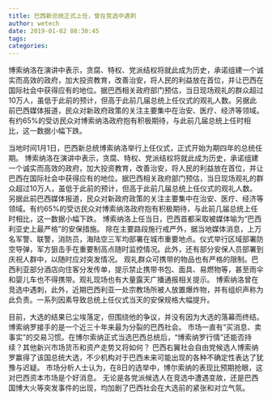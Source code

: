```yaml
---
title: 巴西新总统正式上任，曾在竞选中遇刺
author: wetech
date: 2019-01-02 08:30:45
tags: 
categories: 
---
```

博索纳洛在演讲中表示，贪腐、特权、党派结权将就此成为历史，承诺组建一个诚实而高效的政府，加大投资教育，改善治安，将人民的利益放在首位，并让巴西在国际社会中获得应有的地位。据巴西相关政府部门预估，当日现场观礼的群众超过10万人，虽低于此前的预计，但高于此前几届总统上任仪式的观礼人数。另据此前巴西媒体报道，民众对新政府政策的关注主要集中在治安、医疗、经济等领域。有约65%的受访民众对博索纳洛政府抱有积极期待，与此前几届总统上任时相比，这一数据小幅下跌。
<!-- more -->
当地时间1月1日，巴西新总统博索纳洛举行上任仪式，正式开始为期四年的总统任期。
博索纳洛在演讲中表示，贪腐、特权、党派结权将就此成为历史，承诺组建一个诚实而高效的政府，加大投资教育，改善治安，将人民的利益放在首位，并让巴西在国际社会中获得应有的地位。据巴西相关政府部门预估，当日现场观礼的群众超过10万人，虽低于此前的预计，但高于此前几届总统上任仪式的观礼人数。另据此前巴西媒体报道，民众对新政府政策的关注主要集中在治安、医疗、经济等领域。有约65%的受访民众对博索纳洛政府抱有积极期待，与此前几届总统上任时相比，这一数据小幅下跌。
博索纳洛上任当日，巴西首都采取被媒体喻为“巴西利亚史上最严格”的安保措施。
除在主要路段施行戒严外，据当地媒体消息，上万名军警、联警，消防员，海陆空三军均部署在城市重要地点。仪式举行区域部署防空导弹，军方狙击手在重要制高点随时监控情况。此外，还有部分安保人员部署到庆祝人群中，以随时应对突发情况。
观礼群众可携带的物品也有严格的限制。巴西利亚部分酒店向住客分发传单，提示禁止携带书包、面具、易燃物等，甚至雨伞和婴儿车也不得携带。观礼现场也有大量露天广播通报相关提示。
博索纳洛曾在竞选中遇刺，此外，近期巴西利亚一处宗教场所被人放置爆炸物，并有组织声称为此负责。一系列因素导致总统上任仪式当天的安保规格大幅提升。
 
 
目前，大选的结果已尘埃落定，但围绕他的争议，并没有因为大选的落幕而终结。博索纳罗接手的是一个近三十年来最为分裂的巴西社会。
市场一直有“买消息、卖事实”的交易习惯。在博尔索纳正式当选巴西总统后，“博索纳罗行情”还能否持续？其他新兴市场货币和资产走势又将如何？
巴西右翼社会自由党候选人博索纳罗赢得了该国总统大选，不少机构对于巴西未来可能出现的各种不确定性表达了犹豫与迟疑。
市场分析人士认为，在8日的选举中，博尔索纳的表现比预期抢眼，这对巴西资本市场是个好消息。
无论是各党派候选人在竞选中遭遇变故，还是巴西国博大火等突发事件的出现，均加剧了巴西社会在大选前的紧张和对立气氛。
